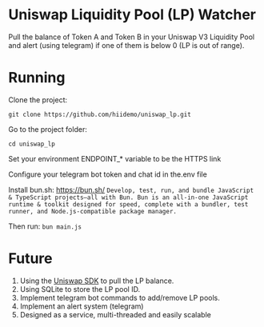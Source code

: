 # Uniswap Liquidity Pool (LP) Watcher

Pull the balance of Token A and Token B in your Uniswap V3 Liquidity Pool and alert (using telegram) if one of them is below 0 (LP is out of range).

# Running

Clone the project:

`git clone https://github.com/hiidemo/uniswap_lp.git`

Go to the project folder:

`cd uniswap_lp`

Set your environment ENDPOINT_* variable to be the HTTPS link

Configure your telegram bot token and chat id in the.env file

Install bun.sh: https://bun.sh/ 
`Develop, test, run, and bundle JavaScript & TypeScript projects—all with Bun. Bun is an all-in-one JavaScript runtime & toolkit designed for speed, complete with a bundler, test runner, and Node.js-compatible package manager.`

Then run:
`bun main.js`

# Future
1. Using the [Uniswap SDK](https://github.com/Uniswap/uniswap-python) to pull the LP balance.
2. Using SQLite to store the LP pool ID.
3. Implement telegram bot commands to add/remove LP pools.
4. Implement an alert system (telegram) 
5. Designed as a service, multi-threaded and easily scalable
